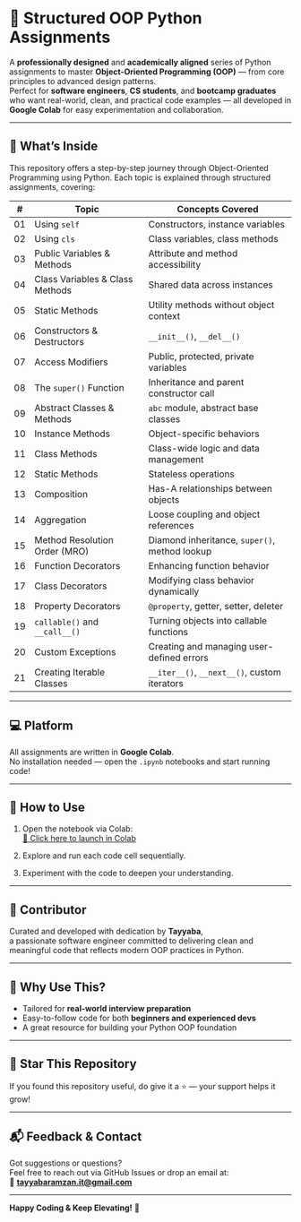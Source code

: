 # 🧠 Structured OOP Python Assignments

A **professionally designed** and **academically aligned** series of Python assignments to master **Object-Oriented Programming (OOP)** — from core principles to advanced design patterns.  
Perfect for **software engineers**, **CS students**, and **bootcamp graduates** who want real-world, clean, and practical code examples — all developed in **Google Colab** for easy experimentation and collaboration.

---

## 🚀 What’s Inside

This repository offers a step-by-step journey through Object-Oriented Programming using Python. Each topic is explained through structured assignments, covering:

| #  | Topic                                      | Concepts Covered                                 |
|----|--------------------------------------------|--------------------------------------------------|
| 01 | Using `self`                               | Constructors, instance variables                 |
| 02 | Using `cls`                                | Class variables, class methods                   |
| 03 | Public Variables & Methods                 | Attribute and method accessibility               |
| 04 | Class Variables & Class Methods            | Shared data across instances                     |
| 05 | Static Methods                             | Utility methods without object context           |
| 06 | Constructors & Destructors                 | `__init__()`, `__del__()`                        |
| 07 | Access Modifiers                           | Public, protected, private variables             |
| 08 | The `super()` Function                     | Inheritance and parent constructor call          |
| 09 | Abstract Classes & Methods                 | `abc` module, abstract base classes              |
| 10 | Instance Methods                           | Object-specific behaviors                        |
| 11 | Class Methods                              | Class-wide logic and data management             |
| 12 | Static Methods                             | Stateless operations                             |
| 13 | Composition                                | Has-A relationships between objects              |
| 14 | Aggregation                                | Loose coupling and object references             |
| 15 | Method Resolution Order (MRO)              | Diamond inheritance, `super()`, method lookup    |
| 16 | Function Decorators                        | Enhancing function behavior                      |
| 17 | Class Decorators                           | Modifying class behavior dynamically             |
| 18 | Property Decorators                        | `@property`, getter, setter, deleter             |
| 19 | `callable()` and `__call__()`              | Turning objects into callable functions          |
| 20 | Custom Exceptions                          | Creating and managing user-defined errors        |
| 21 | Creating Iterable Classes                  | `__iter__()`, `__next__()`, custom iterators     |

---

## 💻 Platform

All assignments are written in **Google Colab**.  
No installation needed — open the `.ipynb` notebooks and start running code!

---

## 📁 How to Use

1. Open the notebook via Colab:  
   [🔗 Click here to launch in Colab](https://github.com/Tayyaba-Ramzan/Structured-OOP-Python-Assignments.git)

2. Explore and run each code cell sequentially.

3. Experiment with the code to deepen your understanding.

---

## 👤 Contributor

Curated and developed with dedication by **Tayyaba**,  
a passionate software engineer committed to delivering clean and meaningful code that reflects modern OOP practices in Python.

---

## 📌 Why Use This?

- Tailored for **real-world interview preparation**  
- Easy-to-follow code for both **beginners and experienced devs**  
- A great resource for building your Python OOP foundation

---

## 🌟 Star This Repository

If you found this repository useful, do give it a ⭐️ — your support helps it grow!

---

## 📬 Feedback & Contact

Got suggestions or questions?  
Feel free to reach out via GitHub Issues or drop an email at:  
📧 **tayyabaramzan.it@gmail.com**

---

**Happy Coding & Keep Elevating!** 🚀
